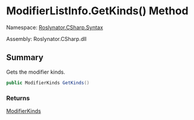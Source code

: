 # ModifierListInfo\.GetKinds\(\) Method

Namespace: [Roslynator.CSharp.Syntax](../../README.md)

Assembly: Roslynator\.CSharp\.dll

## Summary

Gets the modifier kinds\.

```csharp
public ModifierKinds GetKinds()
```

### Returns

[ModifierKinds](../../../ModifierKinds/README.md)


